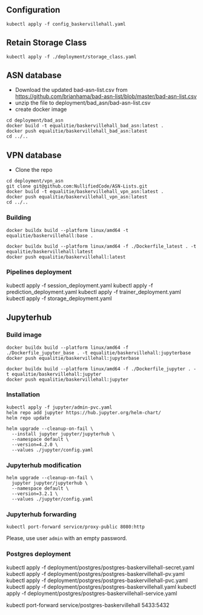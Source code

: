 
## Configuration
```commandline
kubectl apply -f config_baskervillehall.yaml
```
## Retain Storage Class
```commandline
kubectl apply -f ./deployment/storage_class.yaml
```
## ASN database
* Download the updated bad-asn-list.csv from <https://github.com/brianhama/bad-asn-list/blob/master/bad-asn-list.csv>
* unzip the file to deployment/bad_asn/bad-asn-list.csv
* create docker image
```
cd deployment/bad_asn
docker build -t equalitie/baskervillehall_bad_asn:latest .
docker push equalitie/baskervillehall_bad_asn:latest
cd ../..
```

## VPN database
* Clone the repo
```commandline
cd deployment/vpn_asn
git clone git@github.com:NullifiedCode/ASN-Lists.git
docker build -t equalitie/baskervillehall_vpn_asn:latest .
docker push equalitie/baskervillehall_vpn_asn:latest
cd ../..
```

### Building
```
docker buildx build --platform linux/amd64 -t equalitie/baskervillehall:base .

```

```
docker buildx build --platform linux/amd64 -f ./Dockerfile_latest . -t equalitie/baskervillehall:latest
docker push equalitie/baskervillehall:latest
```

### Pipelines deployment
kubectl apply -f session_deployment.yaml
kubectl apply -f prediction_deployment.yaml
kubectl apply -f trainer_deployment.yaml
kubectl apply -f storage_deployment.yaml

## Jupyterhub

### Build image
```commandline
docker buildx build --platform linux/amd64 -f ./Dockerfile_jupyter_base . -t equalitie/baskervillehall:jupyterbase
docker push equalitie/baskervillehall:jupyterbase

docker buildx build --platform linux/amd64 -f ./Dockerfile_jupyter . -t equalitie/baskervillehall:jupyter
docker push equalitie/baskervillehall:jupyter

```

### Installation
```commandline
kubectl apply -f jupyter/admin-pvc.yaml
helm repo add jupyter https://hub.jupyter.org/helm-chart/
helm repo update
```

```commandline
helm upgrade --cleanup-on-fail \
  --install jupyter jupyter/jupyterhub \
  --namespace default \
  --version=4.2.0 \
  --values ./jupyter/config.yaml
```

### Jupyterhub modification
```commandline
helm upgrade --cleanup-on-fail \
  jupyter jupyter/jupyterhub \
  --namespace default \
  --version=3.2.1 \
  --values ./jupyter/config.yaml
```

### Jupyterhub forwarding
```commandline
kubectl port-forward service/proxy-public 8080:http
```
Please, use user `admin` with an empty password.

### Postgres deployment
kubectl apply -f deployment/postgres/postgres-baskervillehall-secret.yaml
kubectl apply -f deployment/postgres/postgres-baskervillehall-pv.yaml
kubectl apply -f deployment/postgres/postgres-baskervillehall-pvc.yaml
kubectl apply -f deployment/postgres/postgres-baskervillehall.yaml
kubectl apply -f deployment/postgres/postgres-baskervillehall-service.yaml

kubectl port-forward service/postgres-baskervillehall 5433:5432

